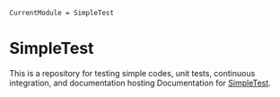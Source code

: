 ```@meta
CurrentModule = SimpleTest
```

# SimpleTest
This is a repository for testing simple codes, unit tests, continuous integration, and documentation hosting
Documentation for [SimpleTest](https://github.com/sambuddhac/SimpleTest.jl).
```@contents
```

```@index
```

